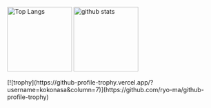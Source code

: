 <p align="left"> 
  <img alt="Top Langs" height="150px" src="https://github-readme-stats.vercel.app/api/top-langs/?username=kokonasa&layout=compact&show_icons=true" />
  <img alt="github stats" height="150px" src="https://github-readme-stats.vercel.app/api?username=kokonasa&show_icons=ture" />
</p>
[![trophy](https://github-profile-trophy.vercel.app/?username=kokonasa&column=7)](https://github.com/ryo-ma/github-profile-trophy)
